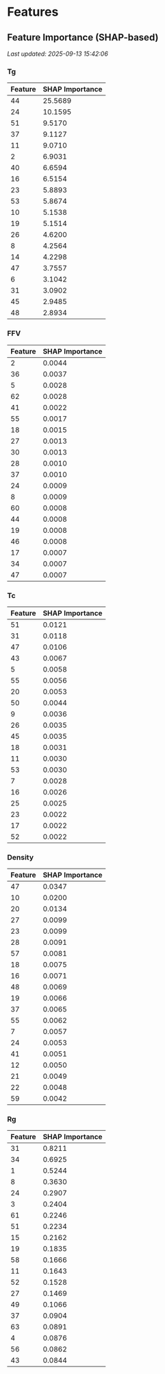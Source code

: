 # Features

<!-- FEATURE_IMPORTANCE_START -->
## Feature Importance (SHAP-based)
*Last updated: 2025-09-13 15:42:06*

### Tg
| Feature | SHAP Importance |
|---------|----------------|
| 44 | 25.5689 |
| 24 | 10.1595 |
| 51 | 9.5170 |
| 37 | 9.1127 |
| 11 | 9.0710 |
| 2 | 6.9031 |
| 40 | 6.6594 |
| 16 | 6.5154 |
| 23 | 5.8893 |
| 53 | 5.8674 |
| 10 | 5.1538 |
| 19 | 5.1514 |
| 26 | 4.6200 |
| 8 | 4.2564 |
| 14 | 4.2298 |
| 47 | 3.7557 |
| 6 | 3.1042 |
| 31 | 3.0902 |
| 45 | 2.9485 |
| 48 | 2.8934 |

### FFV
| Feature | SHAP Importance |
|---------|----------------|
| 2 | 0.0044 |
| 36 | 0.0037 |
| 5 | 0.0028 |
| 62 | 0.0028 |
| 41 | 0.0022 |
| 55 | 0.0017 |
| 18 | 0.0015 |
| 27 | 0.0013 |
| 30 | 0.0013 |
| 28 | 0.0010 |
| 37 | 0.0010 |
| 24 | 0.0009 |
| 8 | 0.0009 |
| 60 | 0.0008 |
| 44 | 0.0008 |
| 19 | 0.0008 |
| 46 | 0.0008 |
| 17 | 0.0007 |
| 34 | 0.0007 |
| 47 | 0.0007 |

### Tc
| Feature | SHAP Importance |
|---------|----------------|
| 51 | 0.0121 |
| 31 | 0.0118 |
| 47 | 0.0106 |
| 43 | 0.0067 |
| 5 | 0.0058 |
| 55 | 0.0056 |
| 20 | 0.0053 |
| 50 | 0.0044 |
| 9 | 0.0036 |
| 26 | 0.0035 |
| 45 | 0.0035 |
| 18 | 0.0031 |
| 11 | 0.0030 |
| 53 | 0.0030 |
| 7 | 0.0028 |
| 16 | 0.0026 |
| 25 | 0.0025 |
| 23 | 0.0022 |
| 17 | 0.0022 |
| 52 | 0.0022 |

### Density
| Feature | SHAP Importance |
|---------|----------------|
| 47 | 0.0347 |
| 10 | 0.0200 |
| 20 | 0.0134 |
| 27 | 0.0099 |
| 23 | 0.0099 |
| 28 | 0.0091 |
| 57 | 0.0081 |
| 18 | 0.0075 |
| 16 | 0.0071 |
| 48 | 0.0069 |
| 19 | 0.0066 |
| 37 | 0.0065 |
| 55 | 0.0062 |
| 7 | 0.0057 |
| 24 | 0.0053 |
| 41 | 0.0051 |
| 12 | 0.0050 |
| 21 | 0.0049 |
| 22 | 0.0048 |
| 59 | 0.0042 |

### Rg
| Feature | SHAP Importance |
|---------|----------------|
| 31 | 0.8211 |
| 34 | 0.6925 |
| 1 | 0.5244 |
| 8 | 0.3630 |
| 24 | 0.2907 |
| 3 | 0.2404 |
| 61 | 0.2246 |
| 51 | 0.2234 |
| 15 | 0.2162 |
| 19 | 0.1835 |
| 58 | 0.1666 |
| 11 | 0.1643 |
| 52 | 0.1528 |
| 27 | 0.1469 |
| 49 | 0.1066 |
| 37 | 0.0904 |
| 63 | 0.0891 |
| 4 | 0.0876 |
| 56 | 0.0862 |
| 43 | 0.0844 |

<!-- FEATURE_IMPORTANCE_END -->
